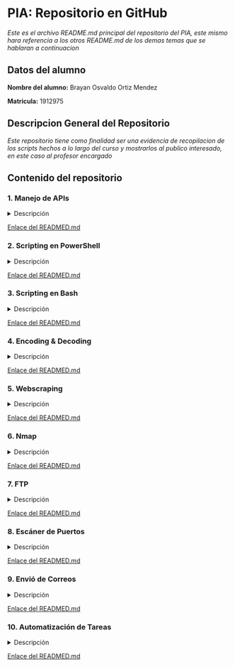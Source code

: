 # PIA: Repositorio en GitHub

_Este es el archivo README.md principal del repositorio del PIA, este mismo hara referencia a los otros README.md de los demas temas que se hablaran a continuacion_

## Datos del alumno

**Nombre del alumno:** Brayan Osvaldo Ortiz Mendez

**Matricula:** 1912975

## Descripcion General del Repositorio

_Este repositorio tiene como finalidad ser una evidencia de recopilacion de los scripts hechos a lo largo del curso y mostrarlos al publico interesado, en este caso al profesor encargado_

## Contenido del repositorio

### 1. Manejo de APIs

<details><summary>Descripción</summary>
<p>

_Uso o consulta de un servicio que nos ofrecera un sitio web o una aplicacion mediante una clave para el usuario para obtener informacion o realizar una tarea de nuestro interes_

</p>
</details>

[Enlace del READMED.md](https://github.com/Lavso-Itro/PIA-LAB-PC/blob/59603a515e29a130a5a9ec16e0f57815b7280bf2/Manejo%20de%20APIs/README.md)

### 2. Scripting en PowerShell

<details><summary>Descripción</summary>
<p>

_Manejo y creacion de Scripts mediante comandos de Windows usando la terminal de PowerShell donde podremos hacer diversas tareas y probar multiples funciones_

</p>
</details>

[Enlace del READMED.md](https://github.com/Lavso-Itro/PIA-LAB-PC/blob/0aae70872abf45e41112e352c0c76632580ed5d8/Scripting%20en%20PowerShell/README.md)


### 3. Scripting en Bash

<details><summary>Descripción</summary>
<p>

_Manejo y creacion de Scripts mediante comandos procedentes de los sistemas operativos linux y derivados, por medio del uso de la terminal Bash para realizar y probar diferentes tareas y funciones_

</p>
</details>

[Enlace del READMED.md](https://github.com/Lavso-Itro/PIA-LAB-PC/blob/c5e00de3c61616a9e7472baf50b6ad375060c022/Scripting%20en%20Bash/README.md)

### 4. Encoding & Decoding

<details><summary>Descripción</summary>
<p>

_Uso de herramientas que nos permiten codificar y decodificar archivos, textos e incluso imagenes para cualquier necesidad_

</p>
</details>

[Enlace del READMED.md](https://github.com/Lavso-Itro/PIA-LAB-PC/blob/8e902c46925bdefb58747ce194373861fe496798/Encoding%20&%20Decoding/README.md)

### 5. Webscraping

<details><summary>Descripción</summary>
<p>

_Uso de una herramienta que nos permitira extraer contenido e informacion de un sitio web para diversos fines, principalmente de investigacion_

</p>
</details>

[Enlace del READMED.md](https://github.com/Lavso-Itro/PIA-LAB-PC/blob/1738a52c3868f8e780b105f14b0395c1f2fd0013/Webscraping/README.md)

### 6. Nmap

<details><summary>Descripción</summary>
<p>

_Uso de herramientas que nos ofrece multiples funciones relacionadas a la exploracion de redes y gestion de seguridad_

</p>
</details>

[Enlace del READMED.md](https://github.com/Lavso-Itro/PIA-LAB-PC/blob/6e627940f0f871bb4867aa1b769c417ba2b85d35/Nmap/README.md)

### 7. FTP

<details><summary>Descripción</summary>
<p>

_Uso del protocolo con funcion de trasnferencia de archivos entre equipos de una misma red_

</p>
</details>

[Enlace del READMED.md](https://github.com/Lavso-Itro/PIA-LAB-PC/blob/a06c0020c39b1d32daa764ce4702ba46aaa6f9fc/FTP/README.md)

### 8. Escáner de Puertos

<details><summary>Descripción</summary>
<p>

_Uso de diversas herramientas con el fin de escanear y conocer detalles del estado de los puertos de internet de nuestro sistema, esto con fines de gestion de seguridad informatica_

</p>
</details>

[Enlace del READMED.md](https://github.com/Lavso-Itro/PIA-LAB-PC/blob/3fd53fbb507f4c9c980c92a4305be0db63cf60b6/Esc%C3%A1ner%20de%20Puertos/README.md)

### 9. Envió de Correos

<details><summary>Descripción</summary>
<p>

_Uso de herramientas especificas para el envio de correos mediante el permiso de tu servicio de correos y el uso de scripts para objetivos especificos_

</p>
</details>

[Enlace del READMED.md](https://github.com/Lavso-Itro/PIA-LAB-PC/blob/a1fe6b129b65be147f0c05eacbe3defbf69dc183/Envi%C3%B3%20de%20Correos/README.md)

### 10. Automatización de Tareas

<details><summary>Descripción</summary>
<p>

_Uso del scripting para realizar tareas de interes y que estas se ejecuten una determinada cantidad de veces o hasta una fecha programada_

</p>
</details>

[Enlace del READMED.md](https://github.com/Lavso-Itro/PIA-LAB-PC/blob/41f26afd667dfce56c93d62972bd2a20706900df/Automatizaci%C3%B3n%20de%20Tareas/README.md)

